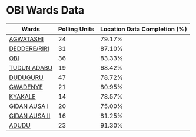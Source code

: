 
# OBI Wards Data

| Wards | Polling Units | Location Data Completion (%) |
| ---- | ----- | ------- |
| [AGWATASHI](./wards/16957-agwatashi) | 24 | 79.17% |
| [DEDDERE/RIRI](./wards/16958-deddere/riri) | 31 | 87.10% |
| [OBI](./wards/16959-obi) | 36 | 83.33% |
| [TUDUN ADABU](./wards/16960-tudun-adabu) | 19 | 68.42% |
| [DUDUGURU](./wards/16961-duduguru) | 47 | 78.72% |
| [GWADENYE](./wards/16962-gwadenye) | 21 | 80.95% |
| [KYAKALE](./wards/16963-kyakale) | 14 | 78.57% |
| [GIDAN AUSA I](./wards/16964-gidan-ausa-i) | 20 | 75.00% |
| [GIDAN AUSA II](./wards/16965-gidan-ausa-ii) | 16 | 81.25% |
| [ADUDU](./wards/16966-adudu) | 23 | 91.30% |




